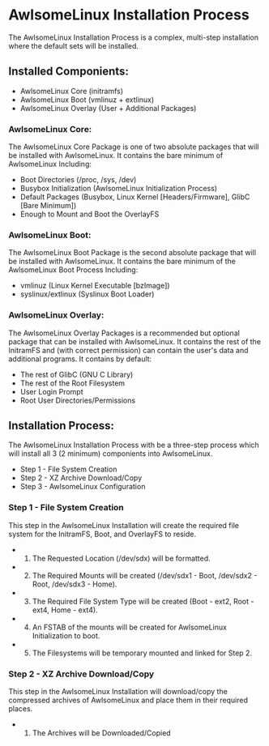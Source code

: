 # AwlsomeLinux Installation Process
The AwlsomeLinux Installation Process is a complex, multi-step installation where the default sets will be installed.

## Installed Componients:
* AwlsomeLinux Core (initramfs)
* AwlsomeLinux Boot (vmlinuz + extlinux)
* AwlsomeLinux Overlay (User + Additional Packages)

### AwlsomeLinux Core:
The AwlsomeLinux Core Package is one of two absolute packages that will be installed with AwlsomeLinux. It contains the bare minimum of AwlsomeLinux Including:
* Boot Directories (/proc, /sys, /dev)
* Busybox Initialization (AwlsomeLinux Initialization Process)
* Default Packages (Busybox, Linux Kernel [Headers/Firmware], GlibC [Bare Minimum])
* Enough to Mount and Boot the OverlayFS

### AwlsomeLinux Boot:
The AwlsomeLinux Boot Package is the second absolute package that will be installed with AwlsomeLinux. It contains the bare minimum of the AwlsomeLinux Boot Process Including:
* vmlinuz (Linux Kernel Executable [bzImage])
* syslinux/extlinux (Syslinux Boot Loader)


### AwlsomeLinux Overlay:
The AwlsomeLinux Overlay Packages is a recommended but optional package that can be installed with AwlsomeLinux. It contains the rest of the InitramFS and (with correct permission) can contain the user's data and additional programs. It contains by default:
* The rest of GlibC (GNU C Library)
* The rest of the Root Filesystem
* User Login Prompt
* Root User Directories/Permissions

## Installation Process:
The AwlsomeLinux Installation Process with be a three-step process which will install all 3 (2 minimum) componients into AwlsomeLinux.
* Step 1 - File System Creation
* Step 2 - XZ Archive Download/Copy
* Step 3 - AwlsomeLinux Configuration

### Step 1 - File System Creation
This step in the AwlsomeLinux Installation will create the required file system for the InitramFS, Boot, and OverlayFS to reside.
* 1. The Requested Location (/dev/sdx) will be formatted.
* 2. The Required Mounts will be created (/dev/sdx1 - Boot, /dev/sdx2 - Root, /dev/sdx3 - Home).
* 3. The Required File System Type will be created (Boot - ext2, Root - ext4, Home - ext4).
* 4. An FSTAB of the mounts will be created for AwlsomeLinux Initialization to boot.
* 5. The Filesystems will be temporary mounted and linked for Step 2.

### Step 2 - XZ Archive Download/Copy
This step in the AwlsomeLinux Installation will download/copy the compressed archives of AwlsomeLinux and place them in their required places.
* 1. The Archives will be Downloaded/Copied 
